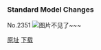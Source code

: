 ### Standard Model Changes
No.2351
![图片不见了~~~](https://imgs.xkcd.com/comics/standard_model_changes.png)

[原址](https://xkcd.com//2351) [下载](https://imgs.xkcd.com/comics/standard_model_changes.png)

